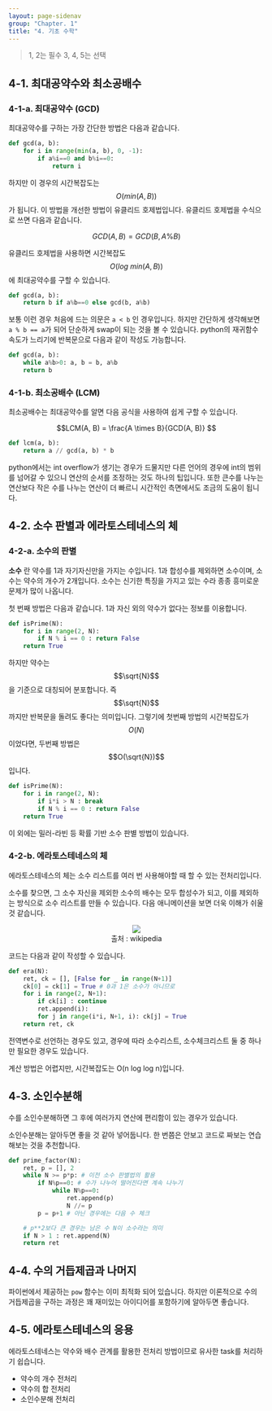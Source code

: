 ```yaml
---
layout: page-sidenav
group: "Chapter. 1"
title: "4. 기초 수학"
---
```


> 1, 2는 필수 3, 4, 5는 선택

## 4-1. 최대공약수와 최소공배수

### 4-1-a. 최대공약수 (GCD)

최대공약수를 구하는 가장 간단한 방법은 다음과 같습니다.

```python
def gcd(a, b):
    for i in range(min(a, b), 0, -1):
        if a%i==0 and b%i==0:
            return i
```

하지만 이 경우의 시간복잡도는 $$O(min(A, B))$$가 됩니다.
이 방법을 개선한 방법이 유클리드 호제법입니다. 유클리드 호제법을 수식으로 쓰면 다음과 같습니다.

$$GCD(A, B) = GCD(B, A\%B)$$

유클리드 호제법을 사용하면 시간복잡도 $$O(log \ min(A, B))$$ 에 최대공약수를 구할 수 있습니다.

```python
def gcd(a, b):
    return b if a%b==0 else gcd(b, a%b)
```

보통 이런 경우 처음에 드는 의문은 `a < b` 인 경우입니다. 하지만 간단하게 생각해보면 `a % b == a`가 되어 단순하게 swap이 되는 것을 볼 수 있습니다.
python의 재귀함수 속도가 느리기에 반복문으로 다음과 같이 작성도 가능합니다.

```python
def gcd(a, b):
    while a%b>0: a, b = b, a%b
    return b
```

### 4-1-b. 최소공배수 (LCM)

최소공배수는 최대공약수를 알면 다음 공식을 사용하여 쉽게 구할 수 있습니다.

$$LCM(A, B) = \frac{A \times B}{GCD(A, B)} $$

```python
def lcm(a, b):
    return a // gcd(a, b) * b
```

python에서는 int overflow가 생기는 경우가 드물지만 다른 언어의 경우에 int의 범위를 넘어갈 수 있으니 연산의 순서를 조정하는 것도 하나의 팁입니다.
또한 큰수를 나누는 연산보다 작은 수를 나누는 연산이 더 빠르니 시간적인 측면에서도 조금의 도움이 됩니다.

## 4-2. 소수 판별과 에라토스테네스의 체

### 4-2-a. 소수의 판별

**소수** 란 약수를 1과 자기자신만을 가지는 수입니다. 1과 합성수를 제외하면 소수이며, 소수는 약수의 개수가 2개입니다.
소수는 신기한 특징을 가지고 있는 수라 종종 흥미로운 문제가 많이 나옵니다.

첫 번째 방법은 다음과 같습니다. 1과 자신 외의 약수가 없다는 정보를 이용합니다. 

```python
def isPrime(N):
    for i in range(2, N):
        if N % i == 0 : return False
    return True
```

하지만 약수는 $$\sqrt{N}$$을 기준으로 대칭되어 분포합니다. 즉 $$\sqrt{N}$$까지만 반복문을 돌려도 좋다는 의미입니다.
그렇기에 첫번째 방법의 시간복잡도가 $$O(N)$$이었다면, 두번째 방법은 $$O(\sqrt{N})$$ 입니다.

``` python
def isPrime(N):
    for i in range(2, N):
        if i*i > N : break
        if N % i == 0 : return False
    return True
```

이 외에는 밀러-라빈 등 확률 기반 소수 판별 방법이 있습니다.

### 4-2-b. 에라토스테네스의 체

에라토스테네스의 체는 소수 리스트를 여러 번 사용해야할 때 할 수 있는 전처리입니다.

소수를 찾으면, 그 소수 자신을 제외한 소수의 배수는 모두 합성수가 되고, 이를 제외하는 방식으로 소수 리스트를 만들 수 있습니다.
다음 애니메이션을 보면 더욱 이해가 쉬울 것 같습니다.

<figure style="text-align:center;" >
    <img src="https://upload.wikimedia.org/wikipedia/commons/b/b9/Sieve_of_Eratosthenes_animation.gif">
    <figcaption>출처 : wikipedia </figcaption>
</figure>

코드는 다음과 같이 작성할 수 있습니다.

```python
def era(N):
    ret, ck = [], [False for _ in range(N+1)]
    ck[0] = ck[1] = True # 0과 1은 소수가 아니므로
    for i in range(2, N+1):
        if ck[i] : continue
        ret.append(i):
        for j in range(i*i, N+1, i): ck[j] = True
    return ret, ck
```

전역변수로 선언하는 경우도 있고, 경우에 따라 소수리스트, 소수체크리스트 둘 중 하나만 필요한 경우도 있습니다.

계산 방법은 어렵지만, 시간복잡도는 O(n log log n)입니다.

## 4-3. 소인수분해

수를 소인수분해하면 그 후에 여러가지 연산에 편리함이 있는 경우가 있습니다.

소인수분해는 알아두면 좋을 것 같아 넣어둡니다.
한 번쯤은 안보고 코드로 짜보는 연습해보는 것을 추천합니다.

```python
def prime_factor(N):
    ret, p = [], 2
    while N >= p*p: # 이전 소수 판별법의 활용
        if N%p==0: # 수가 나누어 떨어진다면 계속 나누기
            while N%p==0:
                ret.append(p)
                N //= p
        p = p+1 # 아닌 경우에는 다음 수 체크

    # p**2보다 큰 경우는 남은 수 N이 소수라는 의미
    if N > 1 : ret.append(N) 
    return ret
```

## 4-4. 수의 거듭제곱과 나머지

파이썬에서 제공하는 `pow` 함수는 이미 최적화 되어 있습니다.
하지만 이론적으로 수의 거듭제곱을 구하는 과정은 꽤 재미있는 아이디어를 포함하기에 알아두면 좋습니다. 

## 4-5. 에라토스테네스의 응용

에라토스테네스는 약수와 배수 관계를 활용한 전처리 방법이므로 유사한 task를 처리하기 쉽습니다.

- 약수의 개수 전처리
- 약수의 합 전처리
- 소인수분해 전처리